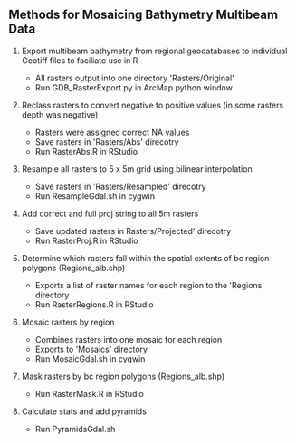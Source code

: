 Methods for Mosaicing Bathymetry Multibeam Data
------------------------------------------------

1) Export multibeam bathymetry from regional geodatabases to individual Geotiff files to faciliate use in R
   * All rasters output into one directory 'Rasters/Original'
   * Run GDB_RasterExport.py in ArcMap python window

2) Reclass rasters to convert negative to positive values (in some rasters depth was negative)
   * Rasters were assigned correct NA values
    * Save rasters in 'Rasters/Abs' direcotry
   * Run RasterAbs.R in RStudio

3) Resample all rasters to 5 x 5m grid using bilinear interpolation
   * Save rasters in 'Rasters/Resampled' direcotry
   * Run ResampleGdal.sh in cygwin
	
5) Add correct and full proj string to all 5m rasters
   * Save updated rasters in Rasters/Projected' direcotry
   * Run RasterProj.R in RStudio
	
4) Determine which rasters fall within the spatial extents of bc region polygons (Regions_alb.shp)
   * Exports a list of raster names for each region to the 'Regions' directory
   * Run RasterRegions.R in RStudio

5) Mosaic rasters by region
   * Combines rasters into one mosaic for each region
   * Exports to 'Mosaics' directory
   * Run MosaicGdal.sh in cygwin
	
6) Mask rasters by bc region polygons (Regions_alb.shp)
   * Run RasterMask.R in RStudio
   
7) Calculate stats and add pyramids
   * Run PyramidsGdal.sh